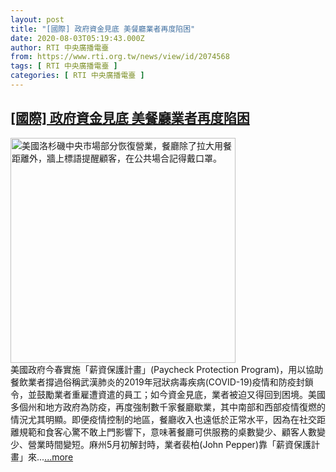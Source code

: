 ```yaml
---
layout: post
title: "[國際] 政府資金見底 美餐廳業者再度陷困"
date: 2020-08-03T05:19:43.000Z
author: RTI 中央廣播電臺
from: https://www.rti.org.tw/news/view/id/2074568
tags: [ RTI 中央廣播電臺 ]
categories: [ RTI 中央廣播電臺 ]
---
```

<!--1596431983000-->
[[國際] 政府資金見底 美餐廳業者再度陷困](https://www.rti.org.tw/news/view/id/2074568)
------

<div>
<img src="https://static.rti.org.tw/assets/thumbnails/2020/06/27/20200627000059M.jpg" width="360" alt="美國洛杉磯中央市場部分恢復營業，餐廳除了拉大用餐距離外，牆上標語提醒顧客，在公共場合記得戴口罩。" title="美國洛杉磯中央市場部分恢復營業，餐廳除了拉大用餐距離外，牆上標語提醒顧客，在公共場合記得戴口罩。"><br>美國政府今春實施「薪資保護計畫」(Paycheck Protection Program)，用以協助餐飲業者撐過俗稱武漢肺炎的2019年冠狀病毒疾病(COVID-19)疫情和防疫封鎖令，並鼓勵業者重雇遭資遣的員工；如今資金見底，業者被迫又得回到困境。美國多個州和地方政府為防疫，再度強制數千家餐廳歇業，其中南部和西部疫情復燃的情況尤其明顯。即便疫情控制的地區，餐廳收入也遠低於正常水平，因為在社交距離規範和食客心驚不敢上門影響下，意味著餐廳可供服務的桌數變少、顧客人數變少、營業時間變短。麻州5月初解封時，業者裴柏(John Pepper)靠「薪資保護計畫」來...<a target="_blank" href="https://www.rti.org.tw/news/view/id/2074568">...more</a>
</div>
